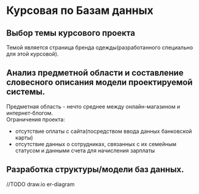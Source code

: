 # Курсовая по Базам данных
## Выбор темы курсового проекта
Темой является страница бренда одежды(разработанного специально для этой курсовой).   
## Анализ предметной области и составление словесного описания модели проектируемой системы.
Предметная область - нечто среднее между онлайн-магазином и интернет-блогом.  
Ограничения проекта:  
- отсутствие оплаты с сайта(посредством ввода данных банковской карты)
- отсутствие данных о сотрудниках, связанных с их семейным статусом и данными счета для начисления зарплаты

## Разработка структуры/модели баз данных.
//TODO draw.io er-diagram
